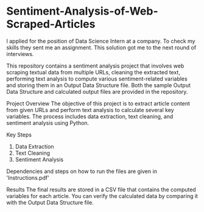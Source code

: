 # Sentiment-Analysis-of-Web-Scraped-Articles
I applied for the position of Data Science Intern at a company. To check my skills they sent me an assignment. This solution got me to the next round of interviews.

This repository contains a sentiment analysis project that involves web scraping textual data from multiple URLs, cleaning the extracted text, performing text analysis to compute various sentiment-related variables and storing them in an Output Data Structure file. Both the sample Output Data Structure and calculated output files are provided in the repository.

Project Overview
The objective of this project is to extract article content from given URLs and perform text analysis to calculate several key variables. The process includes data extraction, text cleaning, and sentiment analysis using Python.

Key Steps
  1. Data Extraction
  2. Text Cleaning
  3. Sentiment Analysis

Dependencies and steps on how to run the files are given in 'Instructions.pdf'

Results
The final results are stored in a CSV file that contains the computed variables for each article. You can verify the calculated data by comparing it with the Output Data Structure file.
